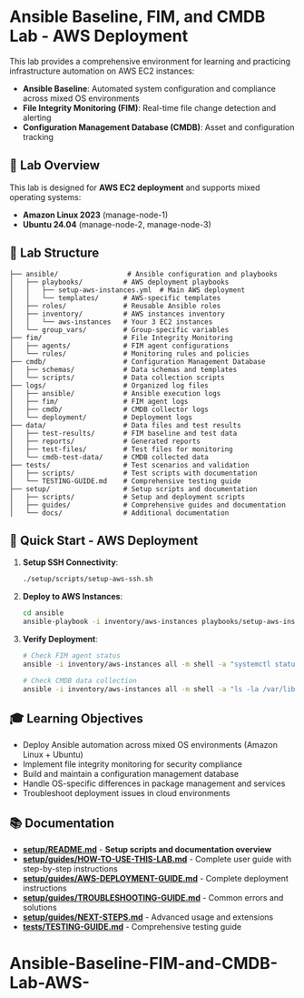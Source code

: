 # Ansible Baseline, FIM, and CMDB Lab - AWS Deployment

This lab provides a comprehensive environment for learning and practicing infrastructure automation on AWS EC2 instances:
- **Ansible Baseline**: Automated system configuration and compliance across mixed OS environments
- **File Integrity Monitoring (FIM)**: Real-time file change detection and alerting
- **Configuration Management Database (CMDB)**: Asset and configuration tracking

## 🎯 Lab Overview

This lab is designed for **AWS EC2 deployment** and supports mixed operating systems:
- **Amazon Linux 2023** (manage-node-1)
- **Ubuntu 24.04** (manage-node-2, manage-node-3)

## 📁 Lab Structure

```
├── ansible/                 # Ansible configuration and playbooks
│   ├── playbooks/          # AWS deployment playbooks
│   │   ├── setup-aws-instances.yml  # Main AWS deployment
│   │   └── templates/      # AWS-specific templates
│   ├── roles/              # Reusable Ansible roles
│   ├── inventory/          # AWS instances inventory
│   │   └── aws-instances   # Your 3 EC2 instances
│   └── group_vars/         # Group-specific variables
├── fim/                    # File Integrity Monitoring
│   ├── agents/             # FIM agent configurations
│   └── rules/              # Monitoring rules and policies
├── cmdb/                   # Configuration Management Database
│   ├── schemas/            # Data schemas and templates
│   └── scripts/            # Data collection scripts
├── logs/                   # Organized log files
│   ├── ansible/            # Ansible execution logs
│   ├── fim/                # FIM agent logs
│   ├── cmdb/               # CMDB collector logs
│   └── deployment/         # Deployment logs
├── data/                   # Data files and test results
│   ├── test-results/       # FIM baseline and test data
│   ├── reports/            # Generated reports
│   ├── test-files/         # Test files for monitoring
│   └── cmdb-test-data/     # CMDB collected data
├── tests/                  # Test scenarios and validation
│   ├── scripts/            # Test scripts with documentation
│   └── TESTING-GUIDE.md    # Comprehensive testing guide
├── setup/                  # Setup scripts and documentation
│   ├── scripts/            # Setup and deployment scripts
│   ├── guides/             # Comprehensive guides and documentation
│   └── docs/               # Additional documentation
```

## 🚀 Quick Start - AWS Deployment

1. **Setup SSH Connectivity**:
   ```bash
   ./setup/scripts/setup-aws-ssh.sh
   ```

2. **Deploy to AWS Instances**:
   ```bash
   cd ansible
   ansible-playbook -i inventory/aws-instances playbooks/setup-aws-instances.yml
   ```

3. **Verify Deployment**:
   ```bash
   # Check FIM agent status
   ansible -i inventory/aws-instances all -m shell -a "systemctl status fim-agent"
   
   # Check CMDB data collection
   ansible -i inventory/aws-instances all -m shell -a "ls -la /var/lib/cmdb/data/"
   ```

## 🎓 Learning Objectives

- Deploy Ansible automation across mixed OS environments (Amazon Linux + Ubuntu)
- Implement file integrity monitoring for security compliance
- Build and maintain a configuration management database
- Handle OS-specific differences in package management and services
- Troubleshoot deployment issues in cloud environments

## 📚 Documentation

- **[setup/README.md](setup/README.md)** - **Setup scripts and documentation overview**
- **[setup/guides/HOW-TO-USE-THIS-LAB.md](setup/guides/HOW-TO-USE-THIS-LAB.md)** - Complete user guide with step-by-step instructions
- **[setup/guides/AWS-DEPLOYMENT-GUIDE.md](setup/guides/AWS-DEPLOYMENT-GUIDE.md)** - Complete deployment instructions
- **[setup/guides/TROUBLESHOOTING-GUIDE.md](setup/guides/TROUBLESHOOTING-GUIDE.md)** - Common errors and solutions
- **[setup/guides/NEXT-STEPS.md](setup/guides/NEXT-STEPS.md)** - Advanced usage and extensions
- **[tests/TESTING-GUIDE.md](tests/TESTING-GUIDE.md)** - Comprehensive testing guide

# Ansible-Baseline-FIM-and-CMDB-Lab-AWS-
